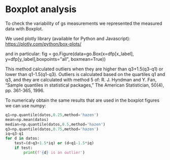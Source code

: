# Boxplot analysis

To check the variability of gs measurements we represented the measured data with Boxplot.

We used plotly library (available for Python and Javascript):
https://plotly.com/python/box-plots/

and in particular:
fig = go.Figure(data=go.Box(x=dfp[x_label], y=dfp[y_label],boxpoints="all", boxmean=True))

This method calculated outliers when they are higher than q3+1.5(q3-q1) or lower than q1-1.5(q1-q3).
Outliers is calculated based on the quartiles q1 and q3, and they are calculated with method 5 of:
R. J. Hyndman and Y. Fan, “Sample quantiles in statistical packages,” The American Statistician, 50(4), pp. 361-365, 1996.

To numericaly obtain the same results that are used in the boxplot figures we can use numpy:

```python
q1=np.quantile(datos,0.25,method='hazen')
mean=np.mean(datos)
median=np.quantile(datos,0.5,method='hazen')
q3=np.quantile(datos,0.75,method='hazen')
iq=q3-q1
for d in datos:
	test=(d>q3+1.5*iq) or (d<q1-1.5*iq)
	if test: 
		print(f'{d} is an outlier')
```

